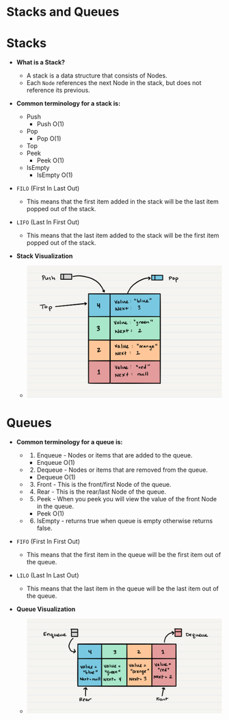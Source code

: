 # Stacks and Queues

# Stacks 
  - **What is a Stack?**
     - A stack is a data structure that consists of Nodes. 
     - Each `Node` references the next Node in the stack, but does not reference its previous.

  - **Common terminology for a stack is:**
    - Push
      - Push O(1)
    - Pop  
       - Pop O(1)
    - Top 
    - Peek
      - Peek O(1) 
    - IsEmpty
      - IsEmpty O(1)

  - `FILO` (First In Last Out)
    - This means that the first item added in the stack will be the last item popped out of the stack.

  - `LIFO` (Last In First Out)
    - This means that the last item added to the stack will be the first item popped out of the stack.

  - **Stack Visualization**

    - ![](./img/stack1.png)

# Queues
  - **Common terminology for a queue is:**
    - 1. Enqueue - Nodes or items that are added to the queue.
      - Enqueue O(1)
    - 2. Dequeue - Nodes or items that are removed from the queue.
      - Dequeue O(1) 
    - 3. Front - This is the front/first Node of the queue.
    - 4. Rear - This is the rear/last Node of the queue.
    - 5. Peek - When you peek you will view the value of the front Node in the queue.
      - Peek O(1)
    - 6. IsEmpty - returns true when queue is empty otherwise returns false.

  - `FIFO` (First In First Out)
    - This means that the first item in the queue will be the first item out of the queue.

  - `LILO` (Last In Last Out)
    - This means that the last item in the queue will be the last item out of the queue.

  - **Queue Visualization**
     
    - ![](./img/Queue.png) 
 
